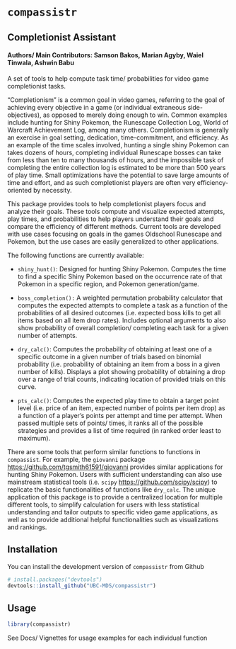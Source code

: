 
<!-- README.md is generated from README.Rmd. Please edit that file -->

# `compassistr`

## Completionist Assistant

#### Authors/ Main Contributors: Samson Bakos, Marian Agyby, Waiel Tinwala, Ashwin Babu

A set of tools to help compute task time/ probabilities for video game
completionist tasks.

“Completionism” is a common goal in video games, referring to the goal
of achieving every objective in a game (or individual extraneous
side-objectives), as opposed to merely doing enough to win. Common
examples include hunting for Shiny Pokemon, the Runescape Collection
Log, World of Warcraft Achievement Log, among many others. Completionism
is generally an exercise in goal setting, dedication, time-commitment,
and efficiency. As an example of the time scales involved, hunting a
single shiny Pokemon can takes dozens of hours, completing individual
Runescape bosses can take from less than ten to many thousands of hours,
and the impossible task of completing the entire collection log is
estimated to be more than 500 years of play time. Small optimizations
have the potential to save large amounts of time and effort, and as such
completionist players are often very efficiency-oriented by necessity.

This package provides tools to help completionist players focus and
analyze their goals. These tools compute and visualize expected
attempts, play times, and probabilities to help players understand their
goals and compare the efficiency of different methods. Current tools are
developed with use cases focusing on goals in the games Oldschool
Runescape and Pokemon, but the use cases are easily generalized to other
applications.

The following functions are currently available:

-   `shiny_hunt()`: Designed for hunting Shiny Pokemon. Computes the
    time to find a specific Shiny Pokemon based on the occurrence rate
    of that Pokemon in a specific region, and Pokemon generation/game.

-   `boss_completion():` A weighted permutation probability calculator
    that computes the expected attempts to complete a task as a function
    of the probabilities of all desired outcomes (i.e. expected boss
    kills to get all items based on all item drop rates). Includes
    optional arguments to also show probability of overall completion/
    completing each task for a given number of attempts.

-   `dry_calc()`: Computes the probability of obtaining at least one of
    a specific outcome in a given number of trials based on binomial
    probability (i.e. probability of obtaining an item from a boss in a
    given number of kills). Displays a plot showing probability of
    obtaining a drop over a range of trial counts, indicating location
    of provided trials on this curve.

-   `pts_calc()`: Computes the expected play time to obtain a target
    point level (i.e. price of an item, expected number of points per
    item drop) as a function of a player’s points per attempt and time
    per attempt. When passed multiple sets of points/ times, it ranks
    all of the possible strategies and provides a list of time required
    (in ranked order least to maximum).

There are some tools that perform similar functions to functions in
`compassist`. For example, the `giovanni` package
<https://github.com/tgsmith61591/giovanni> provides similar applications
for hunting Shiny Pokemon. Users with sufficient understanding can also
use mainstream statistical tools (i.e. `scipy`
<https://github.com/scipy/scipy>) to replicate the basic functionalities
of functions like `dry_calc`. The unique application of this package is
to provide a centralized location for multiple different tools, to
simplify calculation for users with less statistical understanding and
tailor outputs to specific video game applications, as well as to
provide additional helpful functionalities such as visualizations and
rankings.

## Installation

You can install the development version of `compassistr` from Github

``` r
# install.packages("devtools")
devtools::install_github("UBC-MDS/compassistr")
```

## Usage

``` r
library(compassistr)
```

See Docs/ Vignettes for usage examples for each individual function
